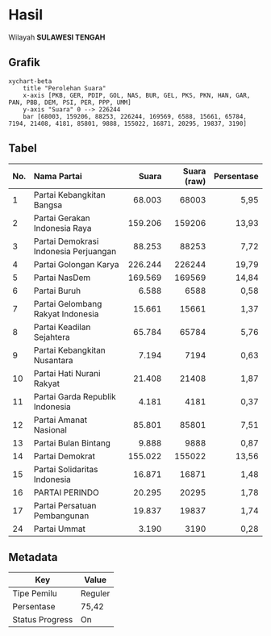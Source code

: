 # Hasil

Wilayah **SULAWESI TENGAH**

## Grafik

```mermaid
xychart-beta
    title "Perolehan Suara"
    x-axis [PKB, GER, PDIP, GOL, NAS, BUR, GEL, PKS, PKN, HAN, GAR, PAN, PBB, DEM, PSI, PER, PPP, UMM]
    y-axis "Suara" 0 --> 226244
    bar [68003, 159206, 88253, 226244, 169569, 6588, 15661, 65784, 7194, 21408, 4181, 85801, 9888, 155022, 16871, 20295, 19837, 3190]
```

## Tabel

| No. | Nama Partai                           | Suara   | Suara (raw) | Persentase |
|:--- |:------------------------------------- | -------:| -----------:| ----------:|
| 1   | Partai Kebangkitan Bangsa             | 68.003  | 68003       | 5,95       |
| 2   | Partai Gerakan Indonesia Raya         | 159.206 | 159206      | 13,93      |
| 3   | Partai Demokrasi Indonesia Perjuangan | 88.253  | 88253       | 7,72       |
| 4   | Partai Golongan Karya                 | 226.244 | 226244      | 19,79      |
| 5   | Partai NasDem                         | 169.569 | 169569      | 14,84      |
| 6   | Partai Buruh                          | 6.588   | 6588        | 0,58       |
| 7   | Partai Gelombang Rakyat Indonesia     | 15.661  | 15661       | 1,37       |
| 8   | Partai Keadilan Sejahtera             | 65.784  | 65784       | 5,76       |
| 9   | Partai Kebangkitan Nusantara          | 7.194   | 7194        | 0,63       |
| 10  | Partai Hati Nurani Rakyat             | 21.408  | 21408       | 1,87       |
| 11  | Partai Garda Republik Indonesia       | 4.181   | 4181        | 0,37       |
| 12  | Partai Amanat Nasional                | 85.801  | 85801       | 7,51       |
| 13  | Partai Bulan Bintang                  | 9.888   | 9888        | 0,87       |
| 14  | Partai Demokrat                       | 155.022 | 155022      | 13,56      |
| 15  | Partai Solidaritas Indonesia          | 16.871  | 16871       | 1,48       |
| 16  | PARTAI PERINDO                        | 20.295  | 20295       | 1,78       |
| 17  | Partai Persatuan Pembangunan          | 19.837  | 19837       | 1,74       |
| 24  | Partai Ummat                          | 3.190   | 3190        | 0,28       |


## Metadata

| Key             | Value   |
| --------------- | ------- |
| Tipe Pemilu     | Reguler |
| Persentase      | 75,42   |
| Status Progress | On      |



